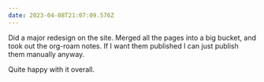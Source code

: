 ```yaml
---
date: 2023-04-08T21:07:09.576Z
---
```


Did a major redesign on the site. Merged all the pages into a big bucket, and took out the org-roam notes. If I want them published I can just publish them manually anyway.

Quite happy with it overall.
